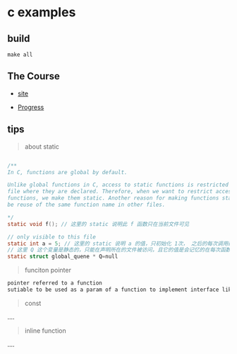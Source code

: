 c examples
==========

build
-----

```shell
make all
```

The Course
----------

- [site](https://www.runoob.com/cprogramming/c-tutorial.html)

- [Progress](https://www.runoob.com/cprogramming/c-functions.html)

tips
----

> about static

```c

/**
In C, functions are global by default. 

Unlike global functions in C, access to static functions is restricted to the 
file where they are declared. Therefore, when we want to restrict access to 
functions, we make them static. Another reason for making functions static can 
be reuse of the same function name in other files.

*/
static void f(); // 这里的 static 说明此 f 函数只在当前文件可见

// only visible to this file
static int a = 5; // 这里的 static 说明 a 的值，只初始化 1次， 之后的每次调用都在当前值的基础上变化，即使它被定义在函数的内部
// 这里 Q 这个变量是静态的，只能在声明所在的文件被访问，且它的值是会记忆的在每次函数调用间, 所以消息队列这种概念，就很适合声明为 static 的
static struct global_quene * Q=null
```

> funciton pointer

```c
pointer referred to a function
sutiable to be used as a param of a function to implement interface like things

```

> const

....

> inline function

....
